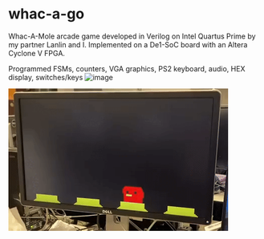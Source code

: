 # whac-a-go

Whac-A-Mole arcade game developed in Verilog on Intel Quartus Prime by my partner Lanlin and I. Implemented on a De1-SoC board with an Altera Cyclone V FPGA.

Programmed FSMs, counters, VGA graphics, PS2 keyboard, audio, HEX display, switches/keys
![image](https://github.com/user-attachments/assets/cc25a177-b025-444a-951c-3f37ee2551e3)

![](https://github.com/christqna/whac-a-go/blob/main/moles.gif)
